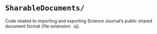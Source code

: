 `SharableDocuments/`
===
Code related to importing and exporting Science Journal’s public shared document format (file extension: .sj).
